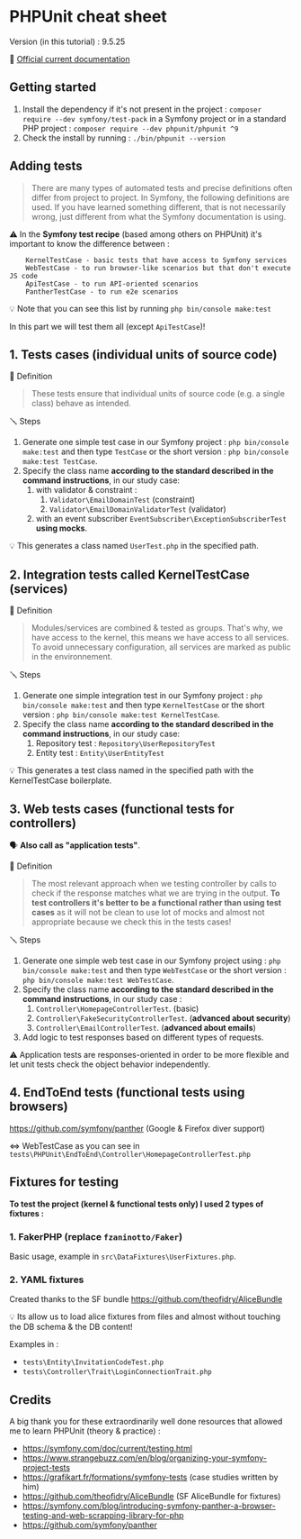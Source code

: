 PHPUnit cheat sheet
===================

Version (in this tutorial) : 9.5.25

:link: [Official current documentation](https://phpunit.readthedocs.io/)

Getting started
---------------
1. Install the dependency if it's not present in the project : `composer require --dev symfony/test-pack` in a Symfony project or in a standard PHP project : `composer require --dev phpunit/phpunit ^9`
2. Check the install by running : `./bin/phpunit --version`

Adding tests
------------

> There are many types of automated tests and precise definitions often differ from project to project. In Symfony, the following definitions are used. If you have learned something different, that is not necessarily wrong, just different from what the Symfony documentation is using.

:warning: In the **Symfony test recipe** (based among others on PHPUnit) it's important to know the difference between :

``` TestCase - basic PHPUnit tests 
    KernelTestCase - basic tests that have access to Symfony services
    WebTestCase - to run browser-like scenarios but that don't execute JS code
    ApiTestCase - to run API-oriented scenarios
    PantherTestCase - to run e2e scenarios
```
:bulb: Note that you can see this list by running `php bin/console make:test`

In this part we will test them all (except `ApiTestCase`)!

## 1. Tests cases (individual units of source code)

:book: Definition
 > These tests ensure that individual units of source code (e.g. a single class) behave as intended.

:screwdriver: Steps
1. Generate one simple test case in our Symfony project :
`php bin/console make:test` and then type `TestCase`
or the short version :
`php bin/console make:test TestCase`.
2. Specify the class name **according to the standard described in the command instructions**, in our study case:
   1. with validator & constraint :
      1. `Validator\EmailDomainTest` (constraint)
      2. `Validator\EmailDomainValidatorTest` (validator)
   2. with an event subscriber `EventSubscriber\ExceptionSubscriberTest` **using mocks**.

:bulb: This generates a class named `UserTest.php` in the specified path.

## 2. Integration tests called KernelTestCase (services) 

:book: Definition
 > Modules/services are combined & tested as groups. That's why, we have access to the kernel, this means we have access to all services. To avoid unnecessary configuration, all services are marked as public in the environnement.

:screwdriver: Steps
1. Generate one simple integration test in our Symfony project :
`php bin/console make:test` and then type `KernelTestCase`
or the short version :
`php bin/console make:test KernelTestCase`.
2. Specify the class name **according to the standard described in the command instructions**, in our study case: 
   1. Repository test : `Repository\UserRepositoryTest`
   2. Entity test : `Entity\UserEntityTest`

:bulb: This generates a test class named in the specified path with the KernelTestCase boilerplate. 

## 3. Web tests cases (functional tests for controllers)
:speaking_head: **Also call as "application tests"**.

:book: Definition
> The most relevant approach when we testing controller by calls to check if the response matches what we are trying in the output. **To test controllers it's better to be a functional rather than using test cases** as it will not be clean to use lot of mocks and almost not appropriate because we check this in the tests cases!

:screwdriver: Steps
1. Generate one simple web test case in our Symfony project using :
`php bin/console make:test` and then type `WebTestCase`
or the short version :
`php bin/console make:test WebTestCase`.
2. Specify the class name  **according to the standard described in the command instructions**, in our study case : 
   1. `Controller\HomepageControllerTest`. (basic)
   2. `Controller\FakeSecurityControllerTest`. (**advanced about security**)
   3. `Controller\EmailControllerTest`. (**advanced about emails**)
3. Add logic to test responses based on different types of requests.

:warning: Application tests are responses-oriented in order to be more flexible and let unit tests check the object behavior independently. 

## 4. EndToEnd tests (functional tests using browsers)
https://github.com/symfony/panther (Google & Firefox diver support)

<=> WebTestCase as you can see in `tests\PHPUnit\EndToEnd\Controller\HomepageControllerTest.php`

Fixtures for testing
--------------------
**To test the project (kernel & functional tests only) I used 2 types of fixtures :**

### 1. FakerPHP (replace `fzaninotto/Faker`)
Basic usage, example in `src\DataFixtures\UserFixtures.php`.
### 2. YAML fixtures 
Created thanks to the SF bundle https://github.com/theofidry/AliceBundle 

:bulb: Its allow us to load alice fixtures from files and almost without touching the DB schema & the DB content!

Examples in :
- `tests\Entity\InvitationCodeTest.php`
- `tests\Controller\Trait\LoginConnectionTrait.php`

Credits
-----------
A big thank you for these extraordinarily well done resources that allowed me to learn PHPUnit (theory & practice) :
- https://symfony.com/doc/current/testing.html
- https://www.strangebuzz.com/en/blog/organizing-your-symfony-project-tests
- https://grafikart.fr/formations/symfony-tests (case studies written by him)
- https://github.com/theofidry/AliceBundle (SF AliceBundle for fixtures)
- https://symfony.com/blog/introducing-symfony-panther-a-browser-testing-and-web-scrapping-library-for-php
- https://github.com/symfony/panther